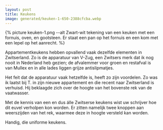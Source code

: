 ```yaml
---
layout: post
title: Keukens
image: generated/keuken-1-650-2388cfcba.webp
---
```


{% picture keuken-1.png --alt Zwart-wit tekening van een keuken met een fornuis, oven, en gootsteen. Er staat een pan op het fornuis en een kom met een lepel op het aanrecht. %}

Appartementkeukens hebben opvallend vaak dezelfde elementen in Zwitserland. Zo is de apparatuur van V-Zug, een Zwitsers merk dat ik nog nooit in Nederland heb gezien; de afvalemmer voor groen en restafval is van Mullex en in alle lades liggen grijze antislipmatjes.

Het feit dat de apparatuur vaak hetzelfde is, heeft zo zijn voordelen. Zo was ik laatst bij T. in zijn nieuwe appartement en die recent naar Zwitserland is verhuisd. Hij beklaagde zich over de hoogte van het bovenste rek van de vaatwasser.

Met de kennis van een en dus álle Zwitserse keukens wist uw schrijver hoe dit euvel verholpen kon worden. Er zitten namelijk twee knoppen aan weerszijden van het rek, waarmee deze in hoogte versteld kan worden.

Handig, die uniforme keukens.
